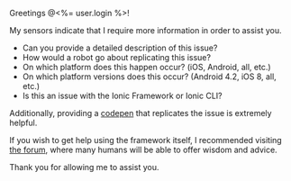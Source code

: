 Greetings @<%= user.login %>!

My sensors indicate that I require more information in order to assist you.

- Can you provide a detailed description of this issue?
- How would a robot go about replicating this issue?
- On which platform does this happen occur? (iOS, Android, all, etc.)
- On which platform versions does this occur? (Android 4.2, iOS 8, all, etc.)
- Is this an issue with the Ionic Framework or Ionic CLI?

Additionally, providing a [codepen](http://codepen.io/ionic/public-list/) that replicates the issue is extremely helpful.

If you wish to get help using the framework itself, I recommended visiting [the forum](http://forum.ionicframework.com), where many humans will be able to offer wisdom and advice.

Thank you for allowing me to assist you.

